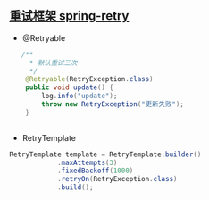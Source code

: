 ## [重试框架 spring-retry](https://github.com/spring-projects/spring-retry)
* @Retryable
```java
   /**
     * 默认重试三次
     */
    @Retryable(RetryException.class)
    public void update() {
        log.info("update");
        throw new RetryException("更新失败");
    }
   
```
* RetryTemplate
```java
RetryTemplate template = RetryTemplate.builder()
            .maxAttempts(3)
            .fixedBackoff(1000)
            .retryOn(RetryException.class)
            .build();
```

